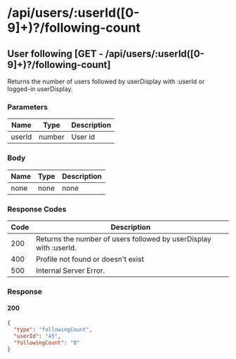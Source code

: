 # /api/users/:userId([0-9]+)?/following-count

## User following [GET - /api/users/:userId([0-9]+)?/following-count]

Returns the number of users followed by userDisplay with :userId or logged-in userDisplay.

### Parameters

| Name   | Type   | Description |
|--------|--------|-------------|
| userId | number | User id     |

### Body

| Name | Type | Description |
|------|------|-------------|
| none | none | none        |

### Response Codes

| Code | Description                                                |
|------|------------------------------------------------------------|
| 200  | Returns the number of users followed by userDisplay with :userId. |
| 400  | Profile not found or doesn't exist                         |
| 500  | Internal Server Error.                                     |

### Response

#### 200

```json
{
  "type": "followingCount",
  "userId": "45",
  "followingCount": "0"
}
```